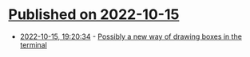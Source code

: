# [Published on 2022-10-15](index.md)

* [2022-10-15, 19:20:34](https://lobste.rs/s/zzbiii/possibly_new_way_drawing_boxes_terminal) - [Possibly a new way of drawing boxes in the terminal](https://www.willmcgugan.com/blog/tech/post/ceo-just-wants-to-draw-boxes/)
